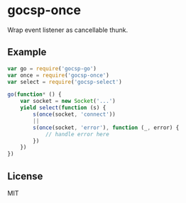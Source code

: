 
# gocsp-once

Wrap event listener as cancellable thunk.

## Example

```js
var go = require('gocsp-go')
var once = require('gocsp-once')
var select = require('gocsp-select')

go(function* () {
    var socket = new Socket('...')
    yield select(function (s) {
        s(once(socket, 'connect'))
        ||
        s(once(socket, 'error'), function (_, error) {
            // handle error here
        })
    })
})
```

## License

MIT
